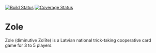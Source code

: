 [![Build Status](https://travis-ci.org/marisabele/Zole.svg?branch=master)](https://travis-ci.org/marisabele/Zole)
[![Coverage Status](https://coveralls.io/repos/github/marisabele/Zole/badge.svg?branch=master)](https://coveralls.io/github/marisabele/Zole?branch=master)
# Zole
Zole (diminutive Zolīte) is a Latvian national trick-taking cooperative card game for 3 to 5 players
